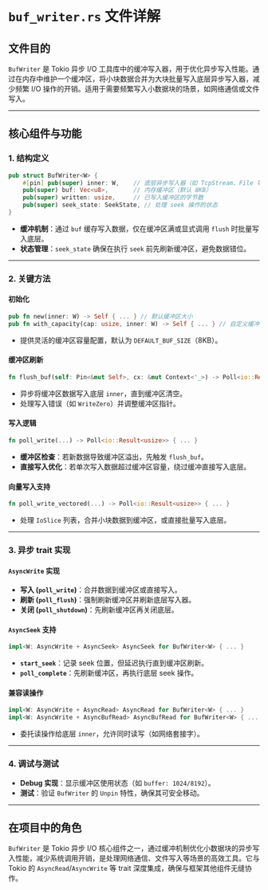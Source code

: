 # `buf_writer.rs` 文件详解

## 文件目的
`BufWriter` 是 Tokio 异步 I/O 工具库中的缓冲写入器，用于优化异步写入性能。通过在内存中维护一个缓冲区，将小块数据合并为大块批量写入底层异步写入器，减少频繁 I/O 操作的开销。适用于需要频繁写入小数据块的场景，如网络通信或文件写入。

---

## 核心组件与功能

### 1. **结构定义**
```rust
pub struct BufWriter<W> {
    #[pin] pub(super) inner: W,    // 底层异步写入器（如 TcpStream、File 等）
    pub(super) buf: Vec<u8>,       // 内存缓冲区（默认 8KB）
    pub(super) written: usize,     // 已写入缓冲区的字节数
    pub(super) seek_state: SeekState, // 处理 seek 操作的状态
}
```
- **缓冲机制**：通过 `buf` 缓存写入数据，仅在缓冲区满或显式调用 `flush` 时批量写入底层。
- **状态管理**：`seek_state` 确保在执行 `seek` 前先刷新缓冲区，避免数据错位。

---

### 2. **关键方法**

#### 初始化
```rust
pub fn new(inner: W) -> Self { ... } // 默认缓冲区大小
pub fn with_capacity(cap: usize, inner: W) -> Self { ... } // 自定义缓冲区大小
```
- 提供灵活的缓冲区容量配置，默认为 `DEFAULT_BUF_SIZE`（8KB）。

#### 缓冲区刷新
```rust
fn flush_buf(self: Pin<&mut Self>, cx: &mut Context<'_>) -> Poll<io::Result<()>> { ... }
```
- 异步将缓冲区数据写入底层 `inner`，直到缓冲区清空。
- 处理写入错误（如 `WriteZero`）并调整缓冲区指针。

#### 写入逻辑
```rust
fn poll_write(...) -> Poll<io::Result<usize>> { ... }
```
- **缓冲区检查**：若新数据导致缓冲区溢出，先触发 `flush_buf`。
- **直接写入优化**：若单次写入数据超过缓冲区容量，绕过缓冲直接写入底层。

#### 向量写入支持
```rust
fn poll_write_vectored(...) -> Poll<io::Result<usize>> { ... }
```
- 处理 `IoSlice` 列表，合并小块数据到缓冲区，或直接批量写入底层。

---

### 3. **异步 trait 实现**

#### `AsyncWrite` 实现
- **写入 (`poll_write`)**：合并数据到缓冲区或直接写入。
- **刷新 (`poll_flush`)**：强制刷新缓冲区并刷新底层写入器。
- **关闭 (`poll_shutdown`)**：先刷新缓冲区再关闭底层。

#### `AsyncSeek` 支持
```rust
impl<W: AsyncWrite + AsyncSeek> AsyncSeek for BufWriter<W> { ... }
```
- **`start_seek`**：记录 seek 位置，但延迟执行直到缓冲区刷新。
- **`poll_complete`**：先刷新缓冲区，再执行底层 seek 操作。

#### 兼容读操作
```rust
impl<W: AsyncWrite + AsyncRead> AsyncRead for BufWriter<W> { ... }
impl<W: AsyncWrite + AsyncBufRead> AsyncBufRead for BufWriter<W> { ... }
```
- 委托读操作给底层 `inner`，允许同时读写（如网络套接字）。

---

### 4. **调试与测试**
- **Debug 实现**：显示缓冲区使用状态（如 `buffer: 1024/8192`）。
- **测试**：验证 `BufWriter` 的 `Unpin` 特性，确保其可安全移动。

---

## 在项目中的角色
`BufWriter` 是 Tokio 异步 I/O 核心组件之一，通过缓冲机制优化小数据块的异步写入性能，减少系统调用开销，是处理网络通信、文件写入等场景的高效工具。它与 Tokio 的 `AsyncRead`/`AsyncWrite` 等 trait 深度集成，确保与框架其他组件无缝协作。
